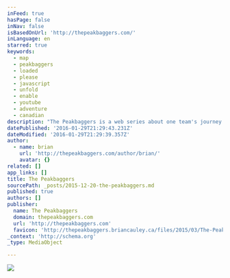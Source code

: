```yaml
---
inFeed: true
hasPage: false
inNav: false
isBasedOnUrl: 'http://thepeakbaggers.com/'
inLanguage: en
starred: true
keywords:
  - map
  - peakbaggers
  - loaded
  - please
  - javascript
  - unfold
  - enable
  - youtube
  - adventure
  - canadian
description: "The Peakbaggers is a web series about one team's journey to the top of the highest peaks in every Canadian Province and Territory. Watch the full adventure unfold here and on YouTube. loading map - please wait... Map could not be loaded - please enable Javascript! → more information"
datePublished: '2016-01-29T21:29:43.231Z'
dateModified: '2016-01-29T21:29:39.357Z'
author:
  - name: brian
    url: 'http://thepeakbaggers.com/author/brian/'
    avatar: {}
related: []
app_links: []
title: The Peakbaggers
sourcePath: _posts/2015-12-20-the-peakbaggers.md
published: true
authors: []
publisher:
  name: The Peakbaggers
  domain: thepeakbaggers.com
  url: 'http://thepeakbaggers.com'
  favicon: 'http://thepeakbaggers.briancauley.ca/files/2015/03/The-Peakbaggers-Favicon-1.png'
_context: 'http://schema.org'
_type: MediaObject

---
```

![](https://the-grid-user-content.s3-us-west-2.amazonaws.com/917e936d-6860-4ec0-9a5d-33c1d8fa94fd.jpg)